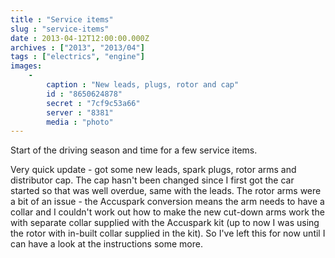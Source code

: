 ```yaml
---
title : "Service items"
slug : "service-items"
date : 2013-04-12T12:00:00.000Z
archives : ["2013", "2013/04"]
tags : ["electrics", "engine"]
images:
    -
        caption : "New leads, plugs, rotor and cap"
        id : "8650624878"
        secret : "7cf9c53a66"
        server : "8381"
        media : "photo"
---
```


Start of the driving season and time for a few service items.


Very quick update - got some new leads, spark plugs, rotor arms and distributor cap. The cap hasn't been changed since I first got the car started so that was well overdue, same with the leads. The rotor arms were a bit of an issue - the Accuspark conversion means the arm needs to have a collar and I couldn't work out how to make the new cut-down arms work the with separate collar supplied with the Accuspark kit (up to now I was using the rotor with in-built collar supplied in the kit). So I've left this for now until I can have a look at the instructions some more.